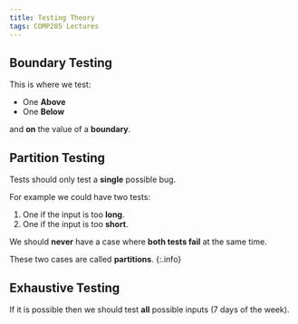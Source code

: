 ```yaml
---
title: Testing Theory
tags: COMP285 Lectures
---
```

## Boundary Testing
This is where we test:

* One **Above**
* One **Below**

and **on** the value of a **boundary**.

## Partition Testing
Tests should only test a **single** possible bug. 

For example we could have two tests:

1. One if the input is too **long**.
1. One if the input is too **short**.

We should **never** have a case where **both tests fail** at the same time.

These two cases are called **partitions**.
{:.info}

## Exhaustive Testing
If it is possible then we should test **all** possible inputs (7 days of the week).